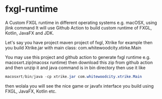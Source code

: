 # fxgl-runtime
A Custom FXGL runtime in different operating systems e.g. macOSX, using jlink command
It will use Github Action to build custom runtime of FXGL, Kotlin, JavaFX and JDK.

Let's say you have project maven project of fxgl, Xtrike for example
then you build Xtrike.jar with main class: com.whitewoodcity.xtirke.Main

You may use this project and github action to generate fxgl runtime e.g. macosxrt.zip(macosx runtime)
then download this zip from github action and then unzip it
and java command is in bin directory
then use it like
```java
macosxrt/bin/java -cp xtrike.jar com.whitewoodcity.xtrike.Main
```
then wolala you will see the nice game or javafx interface you build using FXGL, JavaFX, Kotlin etc.
